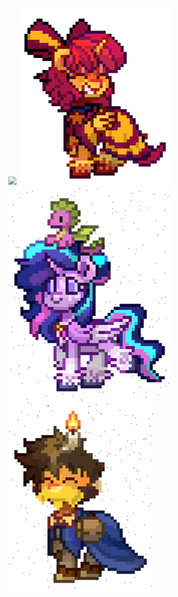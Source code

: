 
<img src="https://github.com/Buzzer1212/Buzzer1212/blob/main/logo.png">

<img src="https://github.com/noponyeverypony/Buzzer1212/blob/main/pony-town-Traveler%20of%20Equis%2C%20AB%20%5BW2RP%5D-trot-padded-6x.gif">
<img src="https://github.com/noponyeverypony/Buzzer1212/blob/main/pony-town-Multiversal%20Master%2C%20Twilight-trot-padded-toy286-6x.gif">
<img src="https://github.com/noponyeverypony/Buzzer1212/blob/main/pony-town-The%20Weaver%20of%20Stories%20_%20IRL-trot-padded-toy268-6x.gif">
